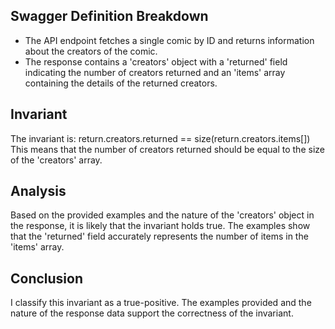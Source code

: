 ## Swagger Definition Breakdown
- The API endpoint fetches a single comic by ID and returns information about the creators of the comic.
- The response contains a 'creators' object with a 'returned' field indicating the number of creators returned and an 'items' array containing the details of the returned creators.

## Invariant
The invariant is: return.creators.returned == size(return.creators.items[])
This means that the number of creators returned should be equal to the size of the 'creators' array.

## Analysis
Based on the provided examples and the nature of the 'creators' object in the response, it is likely that the invariant holds true. The examples show that the 'returned' field accurately represents the number of items in the 'items' array.

## Conclusion
I classify this invariant as a true-positive. The examples provided and the nature of the response data support the correctness of the invariant.
